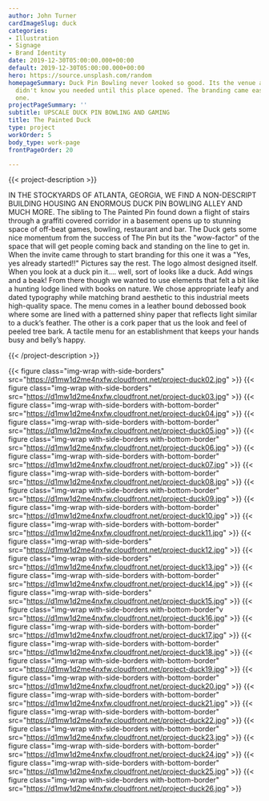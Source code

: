 ```yaml
---
author: John Turner
cardImageSlug: duck
categories:
- Illustration
- Signage
- Brand Identity
date: 2019-12-30T05:00:00.000+00:00
default: 2019-12-30T05:00:00.000+00:00
hero: https://source.unsplash.com/random
homepageSummary: Duck Pin Bowling never looked so good. Its the venue and event you
  didn't know you needed until this place opened. The branding came easy for this
  one.
projectPageSummary: ''
subtitle: UPSCALE DUCK PIN BOWLING AND GAMING
title: The Painted Duck
type: project
workOrder: 5
body_type: work-page
frontPageOrder: 20

---
```

{{< project-description >}} <p>IN THE STOCKYARDS OF ATLANTA, GEORGIA, WE FIND A NON-DESCRIPT BUILDING HOUSING AN ENORMOUS DUCK PIN BOWLING ALLEY AND MUCH MORE. The sibling to The Painted Pin found down a flight of stairs through a graffiti covered corridor in a basement opens up to stunning space of off-beat games, bowling, restaurant and bar. The Duck gets some nice momentum from the success of The Pin but its the "wow-factor" of the space that will get people coming back and standing on the line to get in. When the invite came through to start branding for this one it was a "Yes, yes already started!!" Pictures say the rest. The logo almost designed itself. When you look at a duck pin it…. well, sort of looks like a duck. Add wings and a beak! From there though we wanted to use elements that felt a bit like a hunting lodge lined with books on nature. We chose appropriate leafy and dated typography while matching brand aesthetic to this industrial meets high-quality space. The menu comes in a leather bound debossed book where some are lined with a patterned shiny paper that reflects light similar to a duck’s feather. The other is a cork paper that us the look and feel of peeled tree bark. A tactile menu for an establishment that keeps your hands busy and belly’s happy. </p> {{< /project-description >}}

{{< figure class="img-wrap with-side-borders" src="https://d1mw1d2me4nxfw.cloudfront.net/project-duck02.jpg" >}}
{{< figure class="img-wrap with-side-borders" src="https://d1mw1d2me4nxfw.cloudfront.net/project-duck03.jpg" >}} 
{{< figure class="img-wrap with-side-borders with-bottom-border" src="https://d1mw1d2me4nxfw.cloudfront.net/project-duck04.jpg" >}} 
{{< figure class="img-wrap with-side-borders with-bottom-border" src="https://d1mw1d2me4nxfw.cloudfront.net/project-duck05.jpg" >}} 
{{< figure class="img-wrap with-side-borders with-bottom-border" src="https://d1mw1d2me4nxfw.cloudfront.net/project-duck06.jpg" >}} 
{{< figure class="img-wrap with-side-borders with-bottom-border" src="https://d1mw1d2me4nxfw.cloudfront.net/project-duck07.jpg" >}} 
{{< figure class="img-wrap with-side-borders with-bottom-border" src="https://d1mw1d2me4nxfw.cloudfront.net/project-duck08.jpg" >}} 
{{< figure class="img-wrap with-side-borders with-bottom-border" src="https://d1mw1d2me4nxfw.cloudfront.net/project-duck09.jpg" >}} 
{{< figure class="img-wrap with-side-borders with-bottom-border" src="https://d1mw1d2me4nxfw.cloudfront.net/project-duck10.jpg" >}} 
{{< figure class="img-wrap with-side-borders with-bottom-border" src="https://d1mw1d2me4nxfw.cloudfront.net/project-duck11.jpg" >}}
{{< figure class="img-wrap with-side-borders" src="https://d1mw1d2me4nxfw.cloudfront.net/project-duck12.jpg" >}}
{{< figure class="img-wrap with-side-borders" src="https://d1mw1d2me4nxfw.cloudfront.net/project-duck13.jpg" >}}
{{< figure class="img-wrap with-side-borders with-bottom-border" src="https://d1mw1d2me4nxfw.cloudfront.net/project-duck14.jpg" >}}
{{< figure class="img-wrap with-side-borders" src="https://d1mw1d2me4nxfw.cloudfront.net/project-duck15.jpg" >}}
{{< figure class="img-wrap with-side-borders with-bottom-border"v src="https://d1mw1d2me4nxfw.cloudfront.net/project-duck16.jpg" >}}
{{< figure class="img-wrap with-side-borders with-bottom-border" src="https://d1mw1d2me4nxfw.cloudfront.net/project-duck17.jpg" >}}
{{< figure class="img-wrap with-side-borders with-bottom-border" src="https://d1mw1d2me4nxfw.cloudfront.net/project-duck18.jpg" >}}
{{< figure class="img-wrap with-side-borders with-bottom-border" src="https://d1mw1d2me4nxfw.cloudfront.net/project-duck19.jpg" >}}
{{< figure class="img-wrap with-side-borders with-bottom-border" src="https://d1mw1d2me4nxfw.cloudfront.net/project-duck20.jpg" >}}
{{< figure class="img-wrap with-side-borders with-bottom-border" src="https://d1mw1d2me4nxfw.cloudfront.net/project-duck21.jpg" >}}
{{< figure class="img-wrap with-side-borders with-bottom-border" src="https://d1mw1d2me4nxfw.cloudfront.net/project-duck22.jpg" >}}
{{< figure class="img-wrap with-side-borders with-bottom-border" src="https://d1mw1d2me4nxfw.cloudfront.net/project-duck23.jpg" >}}
{{< figure class="img-wrap with-side-borders with-bottom-border" src="https://d1mw1d2me4nxfw.cloudfront.net/project-duck24.jpg" >}}
{{< figure class="img-wrap with-side-borders with-bottom-border" src="https://d1mw1d2me4nxfw.cloudfront.net/project-duck25.jpg" >}}
{{< figure class="img-wrap with-side-borders with-bottom-border" src="https://d1mw1d2me4nxfw.cloudfront.net/project-duck26.jpg" >}}